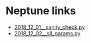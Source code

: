 # Neptune links

 * [2018_12_01__sanity_check.py](https://app.neptune.ml/-/dashboard/experiment/a3134d1c-0465-42de-abc5-2f5fed61f0d1/summary)
 * [2018_12_02__sil_params.py](https://app.neptune.ml/-/dashboard/experiment/372f3cc9-e5c7-44ce-b361-671d6db3bde2/summary)